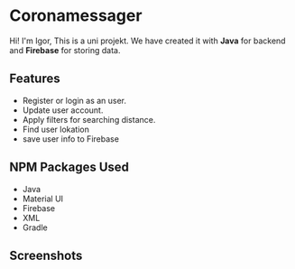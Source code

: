 # Coronamessager

Hi! I'm Igor, This is a uni projekt. We have created it with **Java** for backend and **Firebase** for storing data.
<br>

## Features

- Register or login as an user.
- Update user account.
- Apply filters for searching distance.
- Find user lokation
- save user info to Firebase


##  NPM Packages Used

- Java
- Material UI
- Firebase
- XML
- Gradle

## Screenshots

<img src="./screenshots/ss1.png" alt=""/>
<br>
<img src="./screenshots/ss2.png" alt=""/>
<br>
<img src="./screenshots/ss3.png" alt=""/>
<br>
<img src="./screenshots/ss4.png" alt=""/>
<br>
<img src="./screenshots/ss5.png" alt=""/>
<br>
<img src="./screenshots/ss6.png" alt=""/>
